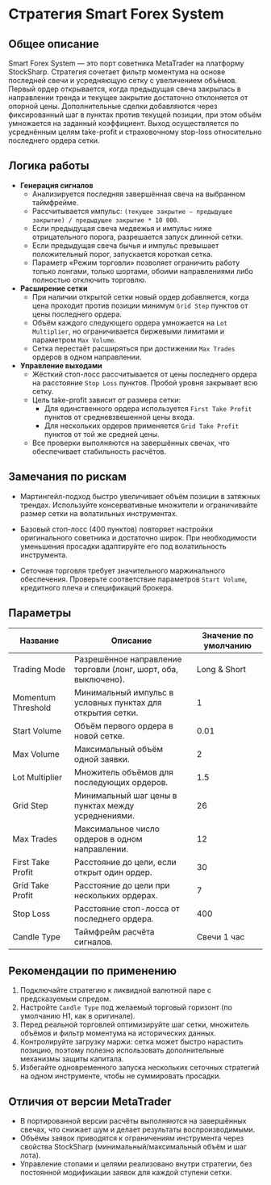# Стратегия Smart Forex System

## Общее описание
Smart Forex System — это порт советника MetaTrader на платформу StockSharp. Стратегия сочетает фильтр моментума на основе последней свечи и усредняющую сетку с увеличением объёмов. Первый ордер открывается, когда предыдущая свеча закрылась в направлении тренда и текущее закрытие достаточно отклоняется от опорной цены. Дополнительные сделки добавляются через фиксированный шаг в пунктах против текущей позиции, при этом объём умножается на заданный коэффициент. Выход осуществляется по усреднённым целям take-profit и страховочному stop-loss относительно последнего ордера сетки.

## Логика работы
- **Генерация сигналов**
  - Анализируется последняя завершённая свеча на выбранном таймфрейме.
  - Рассчитывается импульс: `(текущее закрытие − предыдущее закрытие) / предыдущее закрытие * 10 000`.
  - Если предыдущая свеча медвежья и импульс ниже отрицательного порога, разрешается запуск длинной сетки.
  - Если предыдущая свеча бычья и импульс превышает положительный порог, запускается короткая сетка.
  - Параметр «Режим торговли» позволяет ограничить работу только лонгами, только шортами, обоими направлениями либо полностью отключить торговлю.
- **Расширение сетки**
  - При наличии открытой сетки новый ордер добавляется, когда цена проходит против позиции минимум `Grid Step` пунктов от цены последнего ордера.
  - Объём каждого следующего ордера умножается на `Lot Multiplier`, но ограничивается биржевыми лимитами и параметром `Max Volume`.
  - Сетка перестаёт расширяться при достижении `Max Trades` ордеров в одном направлении.
- **Управление выходами**
  - Жёсткий стоп-лосс рассчитывается от цены последнего ордера на расстояние `Stop Loss` пунктов. Пробой уровня закрывает всю сетку.
  - Цель take-profit зависит от размера сетки:
    - Для единственного ордера используется `First Take Profit` пунктов от средневзвешенной цены входа.
    - Для нескольких ордеров применяется `Grid Take Profit` пунктов от той же средней цены.
  - Все проверки выполняются на завершённых свечах, что обеспечивает стабильность расчётов.

## Замечания по рискам
- Мартингейл-подход быстро увеличивает объём позиции в затяжных трендах. Используйте консервативные множители и ограничивайте размер сетки на волатильных инструментах.
  
- Базовый стоп-лосс (400 пунктов) повторяет настройки оригинального советника и достаточно широк. При необходимости уменьшения просадки адаптируйте его под волатильность инструмента.
- Сеточная торговля требует значительного маржинального обеспечения. Проверьте соответствие параметров `Start Volume`, кредитного плеча и спецификаций брокера.

## Параметры
| Название | Описание | Значение по умолчанию |
| --- | --- | --- |
| Trading Mode | Разрешённое направление торговли (лонг, шорт, оба, выключено). | Long & Short |
| Momentum Threshold | Минимальный импульс в условных пунктах для открытия сетки. | 1 |
| Start Volume | Объём первого ордера в новой сетке. | 0.01 |
| Max Volume | Максимальный объём одной заявки. | 2 |
| Lot Multiplier | Множитель объёмов для последующих ордеров. | 1.5 |
| Grid Step | Минимальный шаг цены в пунктах между усреднениями. | 26 |
| Max Trades | Максимальное число ордеров в одном направлении. | 12 |
| First Take Profit | Расстояние до цели, если открыт один ордер. | 30 |
| Grid Take Profit | Расстояние до цели при нескольких ордерах. | 7 |
| Stop Loss | Расстояние стоп-лосса от последнего ордера. | 400 |
| Candle Type | Таймфрейм расчёта сигналов. | Свечи 1 час |

## Рекомендации по применению
1. Подключайте стратегию к ликвидной валютной паре с предсказуемым спредом.
2. Настройте `Candle Type` под желаемый торговый горизонт (по умолчанию H1, как в оригинале).
3. Перед реальной торговлей оптимизируйте шаг сетки, множитель объёмов и фильтр моментума на исторических данных.
4. Контролируйте загрузку маржи: сетка может быстро нарастить позицию, поэтому полезно использовать дополнительные механизмы защиты капитала.
5. Избегайте одновременного запуска нескольких сеточных стратегий на одном инструменте, чтобы не суммировать просадки.

## Отличия от версии MetaTrader
- В портированной версии расчёты выполняются на завершённых свечах, что снижает шум и делает результаты воспроизводимыми.
- Объёмы заявок приводятся к ограничениям инструмента через свойства StockSharp (минимальный/максимальный объём и шаг лота).
- Управление стопами и целями реализовано внутри стратегии, без постоянной модификации заявок для каждой ступени сетки.
